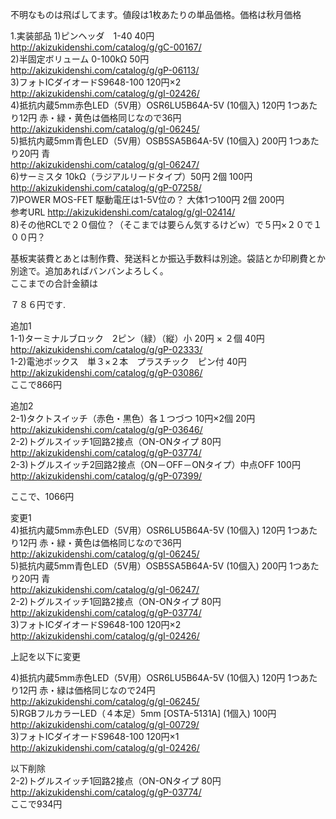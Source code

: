 不明なものは飛ばしてます。値段は1枚あたりの単品価格。価格は秋月価格

1.実装部品
1)ピンヘッダ　1-40 40円  
http://akizukidenshi.com/catalog/g/gC-00167/  
2)半固定ボリューム 0-100kΩ 50円  
http://akizukidenshi.com/catalog/g/gP-06113/  
3)フォトICダイオードS9648-100 120円×2  
http://akizukidenshi.com/catalog/g/gI-02426/  
4)抵抗内蔵5mm赤色LED（5V用）OSR6LU5B64A-5V (10個入) 120円 1つあたり12円 赤・緑・黄色は価格同じなので36円  
http://akizukidenshi.com/catalog/g/gI-06245/  
5)抵抗内蔵5mm青色LED（5V用）OSB5SA5B64A-5V (10個入) 200円 1つあたり20円 青  
http://akizukidenshi.com/catalog/g/gI-06247/  
6)サーミスタ 10kΩ（ラジアルリードタイプ）50円 2個 100円  
http://akizukidenshi.com/catalog/g/gP-07258/  
7)POWER MOS-FET 駆動電圧は1-5V位の？ 大体1つ100円 2個 200円  
参考URL http://akizukidenshi.com/catalog/g/gI-02414/  
8)その他RCLで２０個位？（そこまでは要らん気するけどｗ）で５円×２０で１００円？  

基板実装費とあとは制作費、発送料とか振込手数料は別途。袋詰とか印刷費とか別途で。追加あればバンバンよろしく。  
ここまでの合計金額は  
  
７８６円です.  

追加1  
1-1)ターミナルブロック　2ピン（緑）（縦）小  20円 × ２個  40円  
http://akizukidenshi.com/catalog/g/gP-02333/  
1-2)電池ボックス　単３×２本　プラスチック　ピン付 40円  
http://akizukidenshi.com/catalog/g/gP-03086/  
ここで866円  

追加2  
2-1)タクトスイッチ（赤色・黒色）各１つづつ 10円×2個 20円  
http://akizukidenshi.com/catalog/g/gP-03646/  
2-2)トグルスイッチ1回路2接点（ON-ONタイプ 80円  
http://akizukidenshi.com/catalog/g/gP-03774/  
2-3)トグルスイッチ2回路2接点（ON－OFF－ONタイプ）中点OFF 100円  
http://akizukidenshi.com/catalog/g/gP-07399/  

ここで、1066円  

変更1    
4)抵抗内蔵5mm赤色LED（5V用）OSR6LU5B64A-5V (10個入) 120円 1つあたり12円 赤・緑・黄色は価格同じなので36円  
http://akizukidenshi.com/catalog/g/gI-06245/  
5)抵抗内蔵5mm青色LED（5V用）OSB5SA5B64A-5V (10個入) 200円 1つあたり20円 青  
http://akizukidenshi.com/catalog/g/gI-06247/  
2-2)トグルスイッチ1回路2接点（ON-ONタイプ 80円  
http://akizukidenshi.com/catalog/g/gP-03774/  
3)フォトICダイオードS9648-100 120円×2   
http://akizukidenshi.com/catalog/g/gI-02426/  
  
上記を以下に変更  
  
4)抵抗内蔵5mm赤色LED（5V用）OSR6LU5B64A-5V (10個入) 120円 1つあたり12円 赤・緑は価格同じなので24円  
http://akizukidenshi.com/catalog/g/gI-06245/  
5)RGBフルカラーLED（４本足）5mm [OSTA-5131A] (1個入) 100円   
http://akizukidenshi.com/catalog/g/gI-00729/  
3)フォトICダイオードS9648-100 120円×1  
http://akizukidenshi.com/catalog/g/gI-02426/  
  
  
以下削除  
2-2)トグルスイッチ1回路2接点（ON-ONタイプ 80円  
http://akizukidenshi.com/catalog/g/gP-03774/  
ここで934円  
